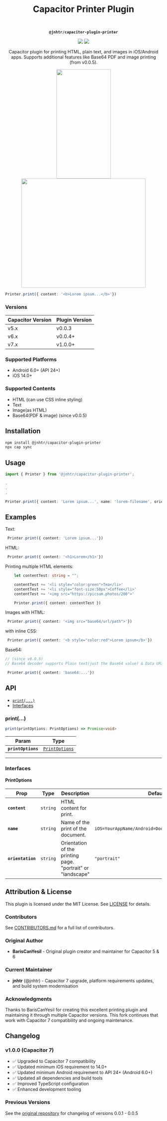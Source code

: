 <h1 align="center">Capacitor Printer Plugin</h1><br>
<p align="center"><strong><code>@jnhtr/capacitor-plugin-printer</code></strong></p>
<p align="center">
  <img src="https://img.shields.io/maintenance/yes/2025?style=for-the-badge" />
  <a href="https://www.npmjs.com/package/@jnhtr/capacitor-plugin-printer"><img src="https://img.shields.io/npm/dw/@jnhtr/capacitor-plugin-printer?style=for-the-badge" /></a>
</p>
<p align="center">
Capacitor plugin for printing HTML, plain text, and images in iOS/Android apps. Supports additional features like Base64 PDF and image printing (from v0.0.5).
</p>
<p align="center">
<img width="175px" height="350px" src="https://github.com/user-attachments/assets/5b638aba-d4ab-43ab-8fbf-a726335ef075">
<img width="400px" height="350px" src="https://github.com/BarisCanYesil/capacitor-plugin-printer/assets/17790689/818ea860-f3ba-4d8f-b08a-4df19ec57a43">
</p>

```typescript
Printer.print({ content: '<b>Lorem ipsum...</b>'})
```

### Versions
| Capacitor Version | Plugin Version |
| ----------------- | -------------- |
| v5.x              | v0.0.3         |
| v6.x              | v0.0.4+        |
| v7.x              | v1.0.0+        |

### Supported Platforms

- Android 6.0+ (API 24+)
- iOS 14.0+

### Supported Contents

- HTML (can use CSS inline styling)
- Text
- Image(as HTML)
- Base64(PDF & image) (since v0.0.5)

## Installation
```bash
npm install @jnhtr/capacitor-plugin-printer
npx cap sync
```

## Usage
 ```typescript
import { Printer } from '@jnhtr/capacitor-plugin-printer';

.
.
.

 Printer.print({ content: 'Lorem ipsum...', name: 'lorem-filename', orientation: 'landscape' })
```

## Examples
Text:
```typescript
 Printer.print({ content: 'Lorem ipsum...'})
```

HTML:
```typescript
 Printer.print({ content: '<h1>Lorem</h1>'})
```

Printing multiple HTML elements:
```typescript
    let contentTest: string = "";

    contentTest += '<li style="color:green">Tea</li>'
    contentTest += '<li style="font-size:50px">Coffee</li>'
    contentTest += '<img src="https://picsum.photos/200">'

    Printer.print({ content: contentTest })
```

Images with HTML:
```typescript
 Printer.print({ content: '<img src="base64/url/path">'})
```

with inline CSS:
```typescript
 Printer.print({ content: '<b style="color:red">Lorem ipsum</b>'})
```

Base64:
```typescript
// (since v0.0.5)
// Base64 decoder supports Plain text(just the Base64 value) & Data URI(data:content/type;base64)

 Printer.print({ content: 'base64:...'})
```

## API

<docgen-index>

* [`print(...)`](#print)
* [Interfaces](#interfaces)

</docgen-index>

<docgen-api>
<!--Update the source file JSDoc comments and rerun docgen to update the docs below-->

### print(...)

```typescript
print(printOptions: PrintOptions) => Promise<void>
```

| Param              | Type                                                  |
| ------------------ | ----------------------------------------------------- |
| **`printOptions`** | <code><a href="#printoptions">PrintOptions</a></code> |

--------------------


### Interfaces


#### PrintOptions

| Prop              | Type                | Description                                                 | Default                                                        | Since |
| ----------------- | ------------------- | ----------------------------------------------------------- | -------------------------------------------------------------- | ----- |
| **`content`**     | <code>string</code> | HTML content for print.                                     |                                                                | 0.0.1 |
| **`name`**        | <code>string</code> | Name of the print of the document.                          | <code>iOS=YourAppName/Android=Document+CurrentTimestamp</code> | 0.0.1 |
| **`orientation`** | <code>string</code> | Orientation of the printing page. "portrait" or "landscape" | <code>"portrait"</code>                                        | 0.0.1 |

</docgen-api>

## Attribution & License

This plugin is licensed under the MIT License. See [LICENSE](./LICENSE) for details.

### Contributors
See [CONTRIBUTORS.md](./CONTRIBUTORS.md) for a full list of contributors.

### Original Author
- **BarisCanYesil** - Original plugin creator and maintainer for Capacitor 5 & 6

### Current Maintainer
- **jnhtr** (@jnhtr) - Capacitor 7 upgrade, platform requirements updates, and build system modernisation

### Acknowledgments
Thanks to BarisCanYesil for creating this excellent printing plugin and maintaining it through multiple Capacitor versions. This fork continues that work with Capacitor 7 compatibility and ongoing maintenance.

## Changelog

### v1.0.0 (Capacitor 7)
- ✅ Upgraded to Capacitor 7 compatibility
- ✅ Updated minimum iOS requirement to 14.0+
- ✅ Updated minimum Android requirement to API 24+ (Android 6.0+)
- ✅ Updated all dependencies and build tools
- ✅ Improved TypeScript configuration
- ✅ Enhanced development tooling

### Previous Versions
See the [original repository](https://github.com/BarisCanYesil/capacitor-plugin-printer) for changelog of versions 0.0.1 - 0.0.5
